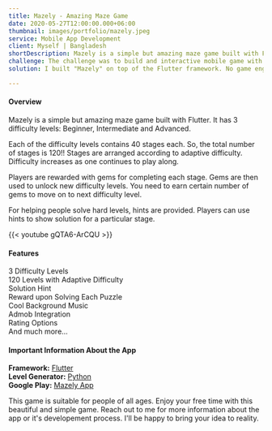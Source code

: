```yaml
---
title: Mazely - Amazing Maze Game
date: 2020-05-27T12:00:00.000+06:00
thumbnail: images/portfolio/mazely.jpeg
service: Mobile App Development
client: Myself | Bangladesh
shortDescription: Mazely is a simple but amazing maze game built with Flutter. It has 3 difficulty levels having 40 puzzels each and a total of 120 puzzles to solve.
challenge: The challenge was to build and interactive mobile game with native peformance and without any game engine.
solution: I built "Mazely" on top of the Flutter framework. No game engine, no more burden. It is simple, fast & performant.

---
```

#### Overview
Mazely is a simple but amazing maze game built with Flutter. It has 3 difficulty levels: Beginner, Intermediate and Advanced.

Each of the difficulty levels contains 40 stages each. So, the total number of stages is 120!! Stages are arranged according to adaptive difficulty. Difficulty increases as one continues to play along.

Players are rewarded with gems for completing each stage. Gems are then used to unlock new difficulty levels. You need to earn certain number of gems to move on to next difficulty level.

For helping people solve hard levels, hints are provided. Players can use hints to show solution for a particular stage.

{{< youtube gQTA6-ArCQU >}}

####

#### Features
3 Difficulty Levels    
120 Levels with Adaptive Difficulty   
Solution Hint   
Reward upon Solving Each Puzzle   
Cool Background Music      
Admob Integration       
Rating Options      
And much more...    

#### Important Information About the App
**Framework:** [Flutter](https://flutter.dev/)  
**Level Generator:** [Python](https://www.python.org/)   
**Google Play:** [Mazely App](https://play.google.com/store/apps/details?id=com.kaykobadreza.mazely)    

This game is suitable for people of all ages. Enjoy your free time with this beautiful and simple game.
Reach out to me for more information about the app or it's developement process. I'll be happy to bring your idea to reality.